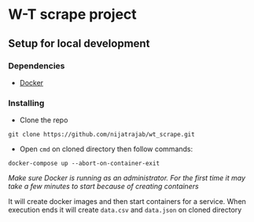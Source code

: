# W-T scrape project

## Setup for local development

### Dependencies

* [Docker](https://www.docker.com/get-started)

### Installing

* Clone the repo
```
git clone https://github.com/nijatrajab/wt_scrape.git
```
* Open `cmd` on cloned directory then follow commands:
```
docker-compose up --abort-on-container-exit
```
_Make sure Docker is running as an administrator. For the first time it may take a few minutes to start because of creating containers_

It will create docker images and then start containers for a service. When execution ends it will create `data.csv` and `data.json` on cloned directory
